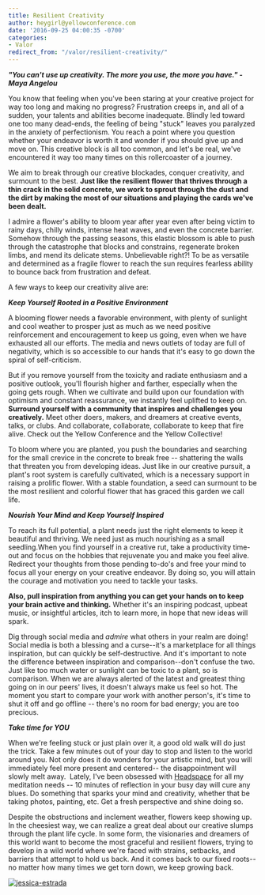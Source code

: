 ```yaml
---
title: Resilient Creativity
author: heygirl@yellowconference.com
date: '2016-09-25 04:00:35 -0700'
categories:
- Valor
redirect_from: "/valor/resilient-creativity/"
---
```


**_"You can't use up creativity. The more you use, the more you have." - Maya Angelou_**

You know that feeling when you've been staring at your creative project for way too long and making no progress? Frustration creeps in, and all of a sudden, your talents and abilities become inadequate. Blindly led toward one too many dead-ends, the feeling of being "stuck" leaves you paralyzed in the anxiety of perfectionism. You reach a point where you question whether your endeavor is worth it and wonder if you should give up and move on. This creative block is all too common, and let's be real, we've encountered it way too many times on this rollercoaster of a journey.

We aim to break through our creative blockades, conquer creativity, and surmount to the best. **Just like the resilient flower that thrives through a thin crack in the solid concrete, we work to sprout through the dust and the dirt by making the most of our situations and playing the cards we've been dealt.**

I admire a flower's ability to bloom year after year even after being victim to rainy days, chilly winds, intense heat waves, and even the concrete barrier. Somehow through the passing seasons, this elastic blossom is able to push through the catastrophe that blocks and constrains, regenerate broken limbs, and mend its delicate stems. Unbelievable right?! To be as versatile and determined as a fragile flower to reach the sun requires fearless ability to bounce back from frustration and defeat.  

A few ways to keep our creativity alive are:

**_Keep Yourself Rooted in a Positive Environment_**

A blooming flower needs a favorable environment, with plenty of sunlight and cool weather to prosper just as much as we need positive reinforcement and encouragement to keep us going, even when we have exhausted all our efforts. The media and news outlets of today are full of negativity, which is so accessible to our hands that it's easy to go down the spiral of self-criticism.

But if you remove yourself from the toxicity and radiate enthusiasm and a positive outlook, you'll flourish higher and farther, especially when the going gets rough. When we cultivate and build upon our foundation with optimism and constant reassurance, we instantly feel uplifted to keep on.   **Surround yourself with a community that inspires and challenges you creatively.** Meet other doers, makers, and dreamers at creative events, talks, or clubs. And collaborate, collaborate, collaborate to keep that fire alive. Check out the Yellow Conference and the Yellow Collective!

To bloom where you are planted, you push the boundaries and searching for the small crevice in the concrete to break free -- shattering the walls that threaten you from developing ideas. Just like in our creative pursuit, a plant's root system is carefully cultivated, which is a necessary support in raising a prolific flower. With a stable foundation, a seed can surmount to be the most resilient and colorful flower that has graced this garden we call life.

**_Nourish Your Mind and Keep Yourself Inspired_**

To reach its full potential, a plant needs just the right elements to keep it beautiful and thriving. We need just as much nourishing as a small seedling.When you find yourself in a creative rut, take a productivity time-out and focus on the hobbies that rejuvenate you and make you feel alive. Redirect your thoughts from those pending to-do's and free your mind to focus all your energy on your creative endeavor. By doing so, you will attain the courage and motivation you need to tackle your tasks.   

**Also, pull inspiration from anything you can get your hands on to keep your brain active and thinking.** Whether it's an inspiring podcast, upbeat music, or insightful articles, itch to learn more, in hope that new ideas will spark.

Dig through social media and _admire_ what others in your realm are doing! Social media is both a blessing and a curse--it's a marketplace for all things inspiration, but can quickly be self-destructive. And it's important to note the difference between inspiration and comparison--don't confuse the two. Just like too much water or sunlight can be toxic to a plant, so is comparison. When we are always alerted of the latest and greatest thing going on in our peers' lives, it doesn't always make us feel so hot. The moment you start to compare your work with another person's, it's time to shut it off and go offline -- there's no room for bad energy; you are too precious.  

**_Take time for YOU_**

When we're feeling stuck or just plain over it, a good old walk will do just the trick. Take a few minutes out of your day to stop and listen to the world around you. Not only does it do wonders for your artistic mind, but you will immediately feel more present and centered-- the disappointment will slowly melt away.  Lately, I've been obsessed with [Headspace](https://www.headspace.com/) for all my meditation needs -- 10 minutes of reflection in your busy day will cure any blues. Do something that sparks your mind and creativity, whether that be taking photos, painting, etc. Get a fresh perspective and shine doing so.

Despite the obstructions and inclement weather, flowers keep showing up. In the cheesiest way, we can realize a great deal about our creative slumps through the plant life cycle. In some form, the visionaries and dreamers of this world want to become the most graceful and resilient flowers, trying to develop in a wild world where we're faced with strains, setbacks, and barriers that attempt to hold us back. And it comes back to our fixed roots--no matter how many times we get torn down, we keep growing back.

[![jessica-estrada](https://yellow-blog-images.imgix.net/2016/09/JEssica-Estrada1.jpg)](http://jessica-marie.com/)
